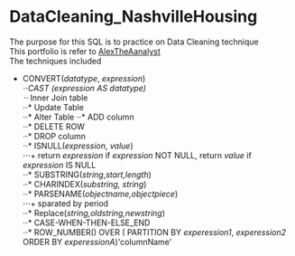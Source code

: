 # DataCleaning_NashvilleHousing
The purpose for this SQL is to practice on Data Cleaning technique  
This portfolio is refer to [AlexTheAanalyst](https://github.com/AlexTheAnalyst/PortfolioProjects)  
The techniques included  
* CONVERT(_datatype_, _expression_)  
⋅⋅*CAST (_expression_ AS _datatype_)  
⋅⋅* Inner Join table  
⋅⋅* Update Table  
⋅⋅* Alter Table 
⋅⋅* ADD column  
⋅⋅* DELETE ROW  
⋅⋅* DROP column  
⋅⋅* ISNULL(_expression_, _value_)  
⋅⋅⋅+ return _expression_ if _expression_ NOT NULL, return _value_ if _expression_ IS NULL  
⋅⋅* SUBSTRING(_string_,_start,length_)  
⋅⋅* CHARINDEX(_substring, string_)  
⋅⋅* PARSENAME(_objectname,objectpiece_)  
⋅⋅⋅+ sparated by period  
⋅⋅*  Replace(_string,oldstring,newstring_)  
⋅⋅* CASE-WHEN-THEN-ELSE_END  
⋅⋅*  ROW_NUMBER() OVER ( PARTITION BY _experession1_, _experession2_ ORDER BY _experessionA_)'columnName'


